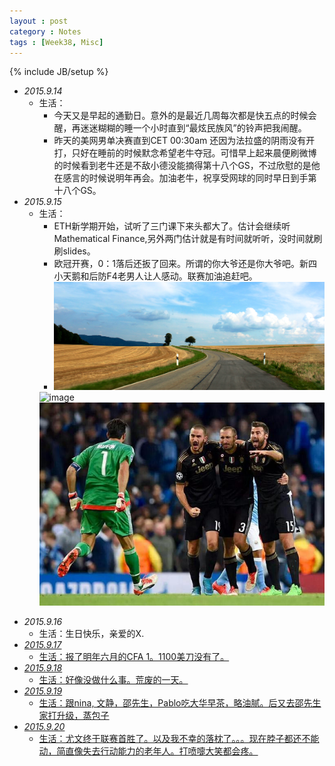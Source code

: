 ```yaml
---
layout : post
category : Notes
tags : [Week38, Misc]
---
```


{% include JB/setup %}

- *2015.9.14*
    + 生活：
        * 今天又是早起的通勤日。意外的是最近几周每次都是快五点的时候会醒，再迷迷糊糊的睡一个小时直到“最炫民族风”的铃声把我闹醒。
        * 昨天的美网男单决赛直到CET 00:30am 还因为法拉盛的阴雨没有开打，只好在睡前的时候默念希望老牛夺冠。可惜早上起来晨便刷微博的时候看到老牛还是不敌小德没能摘得第十八个GS，不过欣慰的是他在感言的时候说明年再会。加油老牛，祝享受网球的同时早日到手第十八个GS。
- *2015.9.15*
    + 生活：
        * ETH新学期开始，试听了三门课下来头都大了。估计会继续听Mathematical Finance,另外两门估计就是有时间就听听，没时间就刷刷slides。
        * 欧冠开赛，0：1落后还扳了回来。所谓的你大爷还是你大爷吧。新四小天鹅和后防F4老男人让人感动。联赛加油追赶吧。
        * <img src="/images/blog/road.jpg">
        ![image](/images/blog/Juve_F4.gif) 
        ![image](/images/blog/Juve_Defend_F4.jpg) 
<!-- more -->
- *2015.9.16*
    + 生活：生日快乐，亲爱的X. <a href="http://music.163.com/#/m/song?id=30039685" target="_blank"/>
- *2015.9.17*
    + 生活：报了明年六月的CFA 1。1100美刀没有了。
- *2015.9.18*
    + 生活：好像没做什么事。荒废的一天。
- *2015.9.19*
    + 生活：跟nina, 文静，邵先生，Pablo吃大华早茶，略油腻。后又去邵先生家打升级，蒸包子
- *2015.9.20*
    + 生活：尤文终于联赛首胜了。以及我不幸的落枕了。。。现在脖子都还不能动，简直像失去行动能力的老年人。打喷嚏大笑都会疼。